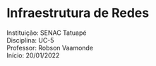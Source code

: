 # Infraestrutura de Redes  
Instituição: SENAC Tatuapé  
Disciplina: UC-5  
Professor: Robson Vaamonde  
Início: 20/01/2022 

